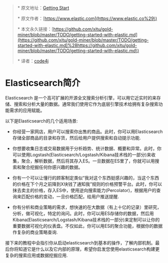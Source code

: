> \* 原文地址：[Getting Start](https://www.elastic.co/guide/en/elasticsearch/reference/2.2/index.html)
>
> \* 原文作者：[https://www.elastic.com](https://www.elastic.co%29\)
>
> \* 本文永久链接：[https://github.com/xitu/gold-miner/blob/master/TODO/getting-started-with-elastic.md](https://github.com/xitu/gold-miner/blob/master/TODO/getting-started-with-elastic.md]%28https://github.com/xitu/gold-miner/blob/master/TODO/getting-started-with-elastic.md\)
>
> \* 译者：[code4j](https://github.com/rpgmakervx)

# Elasticsearch简介

Elasticsearch 是一个高可扩展的开源全文搜索分析引擎，可以用它近实时的来存储、搜索和分析大量的数据。通常我们使用它作为底层引擎技术给拥有复杂搜索功能需求的应用赋能。

以下是Elasticsearch的几个适用场景:

* 你经营一家网店，用户可以搜索你出售的商品。此时，你可以用Elasticsearch存储全部商品的目录和存货，然后给用户提供搜索和自动提示功能.

* 你想要收集日志或交易数据用于分析趋势、统计数据、概要和异常。此时，你可以使用Logstash\(Elasticsearch/Logstash/Kibana技术栈的一部分\)来收集，聚合，解析数据，然后将其存入ES。一旦数据在ES里了，你就可以用搜索和聚合挖掘任何你感兴趣的数据。

* 你有一个可以让懂行的顾客制定类似“我对这个东西挺感兴趣的，当这个东西的价格在下个月之前降到X块钱了通知我”规则的价格预警平台。此时，你可以抹去卖主的价格，存入ES中，使用逆向搜索能力\(Percolator\)，根据用户的查询来匹配价格的变动，一旦价格匹配，给用户推送提醒.

* 你有分析和商业策略的需求，想快速的在大数据（有上十亿的记录）里研究，分析，做可视化，特定的询问。此时，你可以用ES存储你的数据，然后用Kibana\(Elasticsearch/Logstash/Kibana技术栈的一部分\)来定制可以让你的重要数据可视化的仪表盘。不仅如此，你可以用ES的聚合功能，根据你的数据作复杂的商业策略查询.

接下来的教程中会指引你从启动elasticsearch到基本的操作，了解内部机制。最后你将知道它是什么以及它内部的原理，希望你启发您使用elasticsearch构建更复杂的搜索应用或数据挖掘应用.

